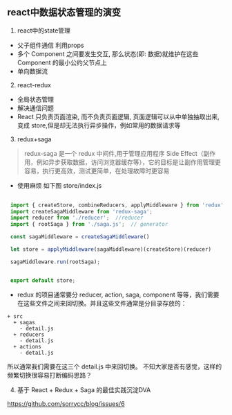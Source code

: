 ## react中数据状态管理的演变

1. react中的state管理
  - 父子组件通信 利用props
  - 多个 Component 之间要发生交互, 那么状态(即: 数据)就维护在这些 Component 的最小公约父节点上
  - 单向数据流

2. react-redux
  - 全局状态管理
  - 解决通信问题
  - React 只负责页面渲染, 而不负责页面逻辑, 页面逻辑可以从中单独抽取出来, 变成 store,但是却无法执行异步操作，例如常用的数据请求等



3. redux+saga
  > redux-saga 是一个 redux 中间件,用于管理应用程序 Side Effect（副作用，例如异步获取数据，访问浏览器缓存等），它的目标是让副作用管理更容易，执行更高效，测试更简单，在处理故障时更容易

  - 使用麻烦 如下图 store/index.js
 ```js
  
  import { createStore, combineReducers, applyMiddleware } from 'redux';
  import createSagaMiddleware from 'redux-saga'; 
  import reducer from './reducer';  //reducer
  import { rootSaga } from './saga.js';  // generator

  const sagaMiddleware = createSagaMiddleware()

  let store = applyMiddleware(sagaMiddleware)(createStore)(reducer)

  sagaMiddleware.run(rootSaga);


  export default store;
  ```
  - redux 的项目通常要分 reducer, action, saga, component 等等，我们需要在这些文件之间来回切换。并且这些文件通常是分目录存放的：

  ```
  + src
    + sagas
      - detail.js
    + reducers
      - detail.js
    + actions
      - detail.js
  ```
所以通常我们需要在这三个 detail.js 中来回切换。 不知大家是否有感觉，这样的频繁切换很容易打断编码思路？


4. 基于 React + Redux + Saga 的最佳实践沉淀DVA

https://github.com/sorrycc/blog/issues/6



